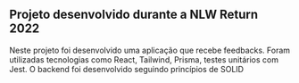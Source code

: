 ## Projeto desenvolvido durante a NLW Return 2022

Neste projeto foi desenvolvido uma aplicação que recebe feedbacks.
Foram utilizadas tecnologias como React, Tailwind, Prisma, testes unitários com Jest. 
O backend foi desenvolvido seguindo princípios de SOLID